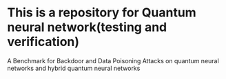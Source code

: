 # This is a repository for Quantum neural network(testing and verification)
A Benchmark for Backdoor and Data Poisoning Attacks on quantum neural networks and hybrid quantum neural networks
